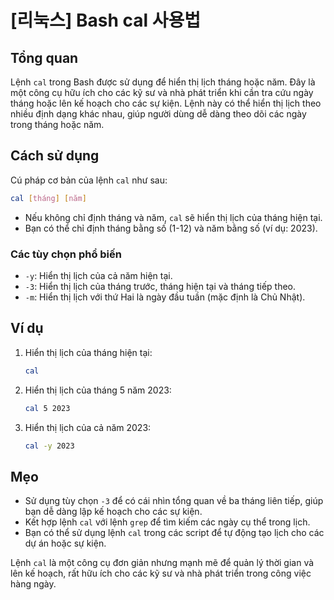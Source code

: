 # [리눅스] Bash cal 사용법

## Tổng quan
Lệnh `cal` trong Bash được sử dụng để hiển thị lịch tháng hoặc năm. Đây là một công cụ hữu ích cho các kỹ sư và nhà phát triển khi cần tra cứu ngày tháng hoặc lên kế hoạch cho các sự kiện. Lệnh này có thể hiển thị lịch theo nhiều định dạng khác nhau, giúp người dùng dễ dàng theo dõi các ngày trong tháng hoặc năm.

## Cách sử dụng
Cú pháp cơ bản của lệnh `cal` như sau:

```bash
cal [tháng] [năm]
```

- Nếu không chỉ định tháng và năm, `cal` sẽ hiển thị lịch của tháng hiện tại.
- Bạn có thể chỉ định tháng bằng số (1-12) và năm bằng số (ví dụ: 2023).
  
### Các tùy chọn phổ biến
- `-y`: Hiển thị lịch của cả năm hiện tại.
- `-3`: Hiển thị lịch của tháng trước, tháng hiện tại và tháng tiếp theo.
- `-m`: Hiển thị lịch với thứ Hai là ngày đầu tuần (mặc định là Chủ Nhật).

## Ví dụ
1. Hiển thị lịch của tháng hiện tại:
   ```bash
   cal
   ```

2. Hiển thị lịch của tháng 5 năm 2023:
   ```bash
   cal 5 2023
   ```

3. Hiển thị lịch của cả năm 2023:
   ```bash
   cal -y 2023
   ```

## Mẹo
- Sử dụng tùy chọn `-3` để có cái nhìn tổng quan về ba tháng liên tiếp, giúp bạn dễ dàng lập kế hoạch cho các sự kiện.
- Kết hợp lệnh `cal` với lệnh `grep` để tìm kiếm các ngày cụ thể trong lịch.
- Bạn có thể sử dụng lệnh `cal` trong các script để tự động tạo lịch cho các dự án hoặc sự kiện.

Lệnh `cal` là một công cụ đơn giản nhưng mạnh mẽ để quản lý thời gian và lên kế hoạch, rất hữu ích cho các kỹ sư và nhà phát triển trong công việc hàng ngày.